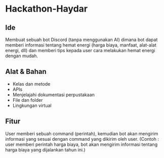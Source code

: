 # Hackathon-Haydar
## Ide
   Membuat sebuah bot Discord (tanpa menggunakan AI) dimana bot dapat memberi informasi tentang hemat energi (harga biaya, manfaat, alat-alat energi, dll) dan memberi tips kepada user cara melakukan hemat energi dengan mudah.
## Alat & Bahan
- Kelas dan metode
- APIs
- Menjelajahi dokumentasi perpustakaan
- File dan folder
- Lingkungan virtual

## Fitur
   User memberi sebuah command (perintah), kemudian bot akan mengirim informasi yang sesuai dengan command yang dikirim oleh user. (Contoh : user memberi perintah harga biaya, bot akan mengirim informasi tentang harga biaya yang dijalankan tahun ini.) 
